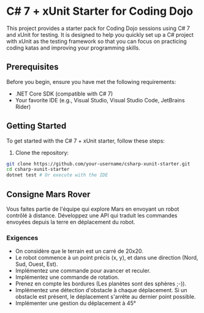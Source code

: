 # C# 7 + xUnit Starter for Coding Dojo

This project provides a starter pack for Coding Dojo sessions using C# 7 and xUnit for testing. It is designed to help you quickly set up a C# project with xUnit as the testing framework so that you can focus on practicing coding katas and improving your programming skills.
 
## Prerequisites

Before you begin, ensure you have met the following requirements:

- .NET Core SDK (compatible with C# 7)
- Your favorite IDE (e.g., Visual Studio, Visual Studio Code, JetBrains Rider)

## Getting Started

To get started with the C# 7 + xUnit starter, follow these steps:

1. Clone the repository:

```bash
git clone https://github.com/your-username/csharp-xunit-starter.git
cd csharp-xunit-starter
dotnet test # Or execute with the IDE
```
## Consigne Mars Rover

Vous faites partie de l'équipe qui explore Mars en envoyant un robot contrôlé à distance. Développez une API qui traduit les commandes envoyées depuis la terre en déplacement du robot.

### Exigences

- On considère que le terrain est un carré de 20x20.
- Le robot commence à un point précis (x, y), et dans une direction (Nord, Sud, Ouest, Est).
- Implémentez une commande pour avancer et reculer.
- Implémentez une commande de rotation.
- Prenez en compte les bordures (Les planètes sont des sphères ;-)).
- Implémentez une détection d'obstacle à chaque déplacement. Si un obstacle est présent, le déplacement s'arrête au dernier point possible.
- Implémenter une gestion du déplacement à 45°
